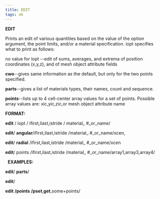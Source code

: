 ```yaml
---
title: EDIT
tags: ok
---
```


 **EDIT**

  Prints an edit of various quantities based on the value of the
  option argument, the point limits, and/or a material specification.
  iopt specifies what to print as follows:
 
   no value for iopt --edit of sums, averages, and extrema of
   position coordinates (x,y,z), and of mesh object attribute fields

   **cwo**--gives same information as the default, but only for the
   two points specified.

   **parts**--gives a list of materials types, their names, count and
   sequence.

   **points**--lists up to 4 cell-center array values for a set of
   points. Possible array values are: xic,yic,zic,or mesh object
   attribute name

**FORMAT:**

**edit** / iopt / ifirst,ilast,istride / material\_
#\_or\_name/
  
**edit**/ **angular**/ifirst,ilast,istride
  /material\_
#\_or\_name/xcen,

**edit**/ **radial**
  /ifirst,ilast,istride /material\_
#\_or\_name/xcen
  
**edit**/ points
  /ifirst,ilast,istride
  /material\_
#\_or\_name/array1,array3,array4/

   
**EXAMPLES:**

**edit**/ **parts**/
  
**edit**/
  
**edit** **/points** **/pset**,**get**,some+points/
 
